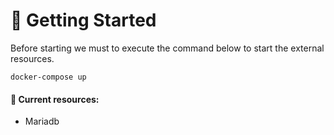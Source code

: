 # 🚀 Getting Started

Before starting we must to execute the command below to start the external resources.

```
docker-compose up
```

#### 🔧 Current resources:
- Mariadb

